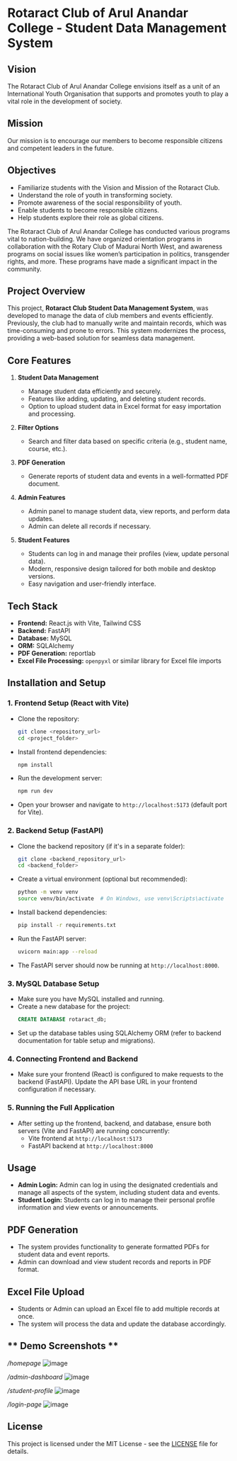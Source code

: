 # **Rotaract Club of Arul Anandar College - Student Data Management System**

## **Vision**
The Rotaract Club of Arul Anandar College envisions itself as a unit of an International Youth Organisation that supports and promotes youth to play a vital role in the development of society.

## **Mission**
Our mission is to encourage our members to become responsible citizens and competent leaders in the future.

## **Objectives**
- Familiarize students with the Vision and Mission of the Rotaract Club.
- Understand the role of youth in transforming society.
- Promote awareness of the social responsibility of youth.
- Enable students to become responsible citizens.
- Help students explore their role as global citizens.

The Rotaract Club of Arul Anandar College has conducted various programs vital to nation-building. We have organized orientation programs in collaboration with the Rotary Club of Madurai North West, and awareness programs on social issues like women’s participation in politics, transgender rights, and more. These programs have made a significant impact in the community.

## **Project Overview**
This project, **Rotaract Club Student Data Management System**, was developed to manage the data of club members and events efficiently. Previously, the club had to manually write and maintain records, which was time-consuming and prone to errors. This system modernizes the process, providing a web-based solution for seamless data management.

## **Core Features**
1. **Student Data Management**  
   - Manage student data efficiently and securely.
   - Features like adding, updating, and deleting student records.
   - Option to upload student data in Excel format for easy importation and processing.

2. **Filter Options**  
   - Search and filter data based on specific criteria (e.g., student name, course, etc.).

3. **PDF Generation**  
   - Generate reports of student data and events in a well-formatted PDF document.

4. **Admin Features**  
   - Admin panel to manage student data, view reports, and perform data updates.
   - Admin can delete all records if necessary.

5. **Student Features**  
   - Students can log in and manage their profiles (view, update personal data).
   - Modern, responsive design tailored for both mobile and desktop versions.
   - Easy navigation and user-friendly interface.

## **Tech Stack**
- **Frontend:** React.js with Vite, Tailwind CSS
- **Backend:** FastAPI
- **Database:** MySQL
- **ORM:** SQLAlchemy
- **PDF Generation:** reportlab
- **Excel File Processing:** `openpyxl` or similar library for Excel file imports

## **Installation and Setup**

### 1. **Frontend Setup (React with Vite)**
   - Clone the repository:
     ```bash
     git clone <repository_url>
     cd <project_folder>
     ```
   - Install frontend dependencies:
     ```bash
     npm install
     ```
   - Run the development server:
     ```bash
     npm run dev
     ```

   - Open your browser and navigate to `http://localhost:5173` (default port for Vite).

### 2. **Backend Setup (FastAPI)**
   - Clone the backend repository (if it's in a separate folder):
     ```bash
     git clone <backend_repository_url>
     cd <backend_folder>
     ```
   - Create a virtual environment (optional but recommended):
     ```bash
     python -m venv venv
     source venv/bin/activate  # On Windows, use venv\Scripts\activate
     ```
   - Install backend dependencies:
     ```bash
     pip install -r requirements.txt
     ```
   - Run the FastAPI server:
     ```bash
     uvicorn main:app --reload
     ```

   - The FastAPI server should now be running at `http://localhost:8000`.

### 3. **MySQL Database Setup**
   - Make sure you have MySQL installed and running.
   - Create a new database for the project:
     ```sql
     CREATE DATABASE rotaract_db;
     ```
   - Set up the database tables using SQLAlchemy ORM (refer to backend documentation for table setup and migrations).

### 4. **Connecting Frontend and Backend**
   - Make sure your frontend (React) is configured to make requests to the backend (FastAPI). Update the API base URL in your frontend configuration if necessary.

### 5. **Running the Full Application**
   - After setting up the frontend, backend, and database, ensure both servers (Vite and FastAPI) are running concurrently:
     - Vite frontend at `http://localhost:5173`
     - FastAPI backend at `http://localhost:8000`

## **Usage**
- **Admin Login:** Admin can log in using the designated credentials and manage all aspects of the system, including student data and events.
- **Student Login:** Students can log in to manage their personal profile information and view events or announcements.

## **PDF Generation**
- The system provides functionality to generate formatted PDFs for student data and event reports.
- Admin can download and view student records and reports in PDF format.

## **Excel File Upload**
- Students or Admin can upload an Excel file to add multiple records at once.
- The system will process the data and update the database accordingly.

## ** Demo Screenshots **
*/homepage*
![image](https://github.com/user-attachments/assets/dfdae901-f47c-4af3-98d7-172988c46459)

*/admin-dashboard*
![image](https://github.com/user-attachments/assets/eb75a2b7-5fba-408f-945c-e3ba619c1ca5)

*/student-profile*
![image](https://github.com/user-attachments/assets/06fe41e0-4fbf-43d7-acfe-defdaf03e917)

*/login-page*
![image](https://github.com/user-attachments/assets/d52f5e58-87c3-4c12-9602-591b579ce76b)


## **License**
This project is licensed under the MIT License - see the [LICENSE](LICENSE) file for details.

